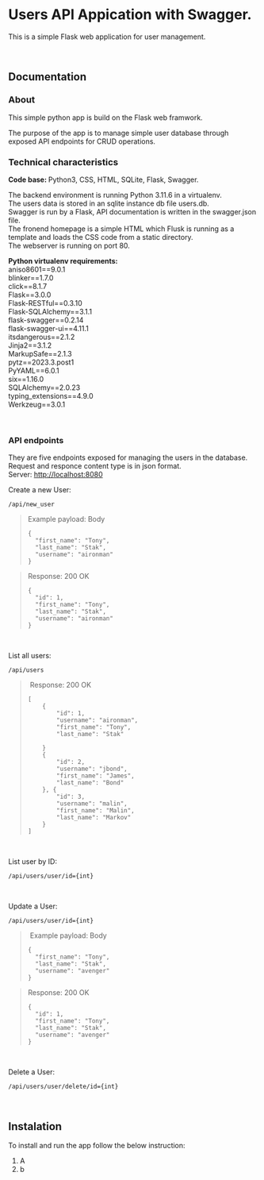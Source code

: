 # Users API Appication with Swagger.
This is a simple Flask web application for user management.

<p>&nbsp;</p>

<h2>Documentation</h2>


<h3><span style="font-size:18px">About</span></h3>

<p>This simple python app is build on the Flask web framwork.</p>

<p>The purpose of the app is to manage simple user database through exposed API endpoints for CRUD operations.</p>

<h3><span style="font-size:18px">Technical characteristics</span></h3>

<p><strong>Code base: </strong>Python3, CSS, HTML, SQLite, Flask, Swagger.</p>

<p>The backend environment is running Python 3.11.6 in a virtualenv.<br />
The users data is stored in an sqlite instance db file users.db.&nbsp;<br />
Swagger is run by a Flask, API documentation is written in the swagger.json file.<br />
The fronend homepage is a simple HTML which Flusk is running as a template and loads the CSS code from a static directory.&nbsp;&nbsp;<br />
The webserver is running on port 80.</p>

<p><strong>Python virtualenv&nbsp;requirements:</strong><br />
aniso8601==9.0.1<br />
blinker==1.7.0<br />
click==8.1.7<br />
Flask==3.0.0<br />
Flask-RESTful==0.3.10<br />
Flask-SQLAlchemy==3.1.1<br />
flask-swagger==0.2.14<br />
flask-swagger-ui==4.11.1<br />
itsdangerous==2.1.2<br />
Jinja2==3.1.2<br />
MarkupSafe==2.1.3<br />
pytz==2023.3.post1<br />
PyYAML==6.0.1<br />
six==1.16.0<br />
SQLAlchemy==2.0.23<br />
typing_extensions==4.9.0<br />
Werkzeug==3.0.1</p>

<p>&nbsp;</p>

<h3>API endpoints</h3>

<p>They are five endpoints exposed for managing the users in the database.<br />
Request and responce content type is in json format.<br />
Server:&nbsp;<a href="http://localhost:8080/api/users">http://localhost:8080</a></p>

<p>Create a new User:&nbsp;</p>

<pre>
<code class="language-html">/api/new_user</code></pre>

<blockquote>
<p>Example payload: Body</p>

<pre>
<code class="language-html">{
  "first_name": "Tony",
  "last_name": "Stak",
  "username": "aironman"
}</code></pre>
</blockquote>

<blockquote>
<p>Response: 200 OK</p>

<pre>
<code class="language-html">{
  "id": 1,
  "first_name": "Tony",
  "last_name": "Stak",
  "username": "aironman"
}</code></pre>
</blockquote>

<p>&nbsp;</p>

<p>List all users:</p>

<pre>
<code class="language-html">/api/users</code></pre>

<blockquote>
<p>&nbsp;Response: 200 OK</p>

<pre>
<code class="language-html">[	
	{
        "id": 1,
		"username": "aironman",
        "first_name": "Tony",
        "last_name": "Stak"

    }
    {
        "id": 2,
        "username": "jbond",
        "first_name": "James",
        "last_name": "Bond"
    }, {
        "id": 3,
        "username": "malin",
        "first_name": "Malin",
        "last_name": "Markov"
    }
]</code></pre>
</blockquote>

<p>&nbsp;</p>

<p>List user by ID:&nbsp;</p>

<pre>
<code class="language-html">/api/users/user/id={int}</code></pre>

<p>&nbsp;</p>

<p>Update a User:&nbsp;</p>

<pre>
<code class="language-html">/api/users/user/id={int}</code></pre>

<blockquote>
<p>&nbsp;Example payload: Body</p>

<pre>
<code class="language-html">{
  "first_name": "Tony",
  "last_name": "Stak",
  "username": "avenger"
}</code></pre>
</blockquote>

<blockquote>
<p>Response: 200 OK</p>

<pre>
<code class="language-html">{
  "id": 1,
  "first_name": "Tony",
  "last_name": "Stak",
  "username": "avenger"
}</code></pre>
</blockquote>

<p>&nbsp;</p>

<p>Delete a User:&nbsp;</p>

<pre>
<code class="language-html">/api/users/user/delete/id={int}</code></pre>

<p>&nbsp;</p>

<h2>Instalation</h2>
<p>To install and run the app follow the below instruction:</p>

<ol>
	<li>A</li>
	<li>b</li>
</ol>

<p>&nbsp;</p>
